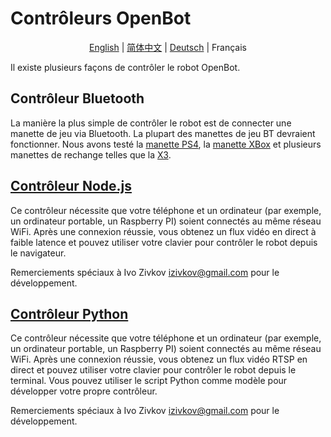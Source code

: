 # Contrôleurs OpenBot

<p align="center">
  <a href="README.md">English</a> |
  <a href="README.zh-CN.md">简体中文</a> |
  <a href="README.de-DE.md">Deutsch</a> |
  <span>Français</span>
</p>

Il existe plusieurs façons de contrôler le robot OpenBot.

## Contrôleur Bluetooth

La manière la plus simple de contrôler le robot est de connecter une manette de jeu via Bluetooth. La plupart des manettes de jeu BT devraient fonctionner. Nous avons testé la [manette PS4](https://www.amazon.de/-/en/Sony-Dualshock-Gamepad-Playstation-Black/dp/B01LYWPQUN), la [manette XBox](https://www.amazon.de/-/en/QAT-00002/dp/B07SDFLVKD) et plusieurs manettes de rechange telles que la [X3](https://www.amazon.com/Controller-Wireless-Joystick-Bluetooth-Android/dp/B08H5MM64P).

## [Contrôleur Node.js](node-js)

Ce contrôleur nécessite que votre téléphone et un ordinateur (par exemple, un ordinateur portable, un Raspberry PI) soient connectés au même réseau WiFi. Après une connexion réussie, vous obtenez un flux vidéo en direct à faible latence et pouvez utiliser votre clavier pour contrôler le robot depuis le navigateur.

Remerciements spéciaux à Ivo Zivkov [izivkov@gmail.com](mailto:izivkov@gmail.com) pour le développement.

## [Contrôleur Python](python)

Ce contrôleur nécessite que votre téléphone et un ordinateur (par exemple, un ordinateur portable, un Raspberry PI) soient connectés au même réseau WiFi. Après une connexion réussie, vous obtenez un flux vidéo RTSP en direct et pouvez utiliser votre clavier pour contrôler le robot depuis le terminal. Vous pouvez utiliser le script Python comme modèle pour développer votre propre contrôleur.

Remerciements spéciaux à Ivo Zivkov [izivkov@gmail.com](mailto:izivkov@gmail.com) pour le développement.